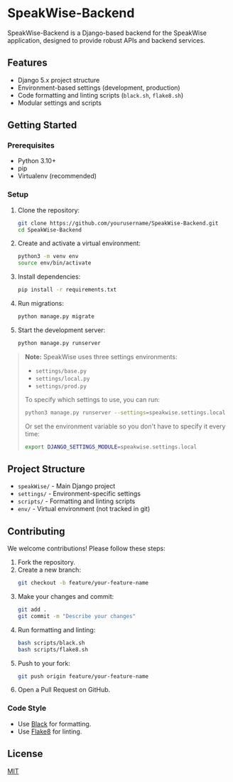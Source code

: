 # SpeakWise-Backend

SpeakWise-Backend is a Django-based backend for the SpeakWise application, designed to provide robust APIs and backend services.

## Features

- Django 5.x project structure
- Environment-based settings (development, production)
- Code formatting and linting scripts (`black.sh`, `flake8.sh`)
- Modular settings and scripts

## Getting Started

### Prerequisites

- Python 3.10+
- pip
- Virtualenv (recommended)

### Setup

1. Clone the repository:
	```bash
	git clone https://github.com/yourusername/SpeakWise-Backend.git
	cd SpeakWise-Backend
	```

2. Create and activate a virtual environment:
	```bash
	python3 -m venv env
	source env/bin/activate
	```

3. Install dependencies:
	```bash
	pip install -r requirements.txt
	```

4. Run migrations:
	```bash
	python manage.py migrate
	```

5. Start the development server:
	```bash
	python manage.py runserver
	```

> **Note:**
> SpeakWise uses three settings environments:
> - `settings/base.py`
> - `settings/local.py`
> - `settings/prod.py`
>
> To specify which settings to use, you can run:
>
> ```bash
> python3 manage.py runserver --settings=speakwise.settings.local
> ```
>
> Or set the environment variable so you don't have to specify it every time:
>
> ```bash
> export DJANGO_SETTINGS_MODULE=speakwise.settings.local
> ```
## Project Structure

- `speakWise/` - Main Django project
- `settings/` - Environment-specific settings
- `scripts/` - Formatting and linting scripts
- `env/` - Virtual environment (not tracked in git)

## Contributing

We welcome contributions! Please follow these steps:

1. Fork the repository.
2. Create a new branch:
	```bash
	git checkout -b feature/your-feature-name
	```
3. Make your changes and commit:
	```bash
	git add .
	git commit -m "Describe your changes"
	```
4. Run formatting and linting:
	```bash
	bash scripts/black.sh
	bash scripts/flake8.sh
	```
5. Push to your fork:
	```bash
	git push origin feature/your-feature-name
	```
6. Open a Pull Request on GitHub.

### Code Style

- Use [Black](https://black.readthedocs.io/) for formatting.
- Use [Flake8](https://flake8.pycqa.org/) for linting.

## License

[MIT](LICENSE)
